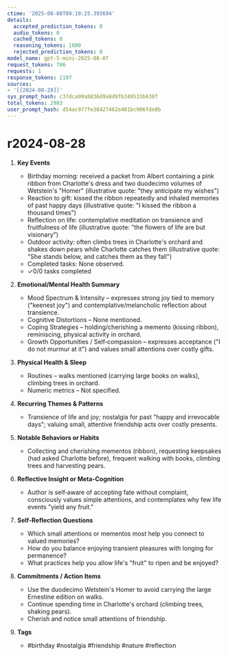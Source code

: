 ```yaml
---
ctime: '2025-08-08T09:10:25.393694'
details:
  accepted_prediction_tokens: 0
  audio_tokens: 0
  cached_tokens: 0
  reasoning_tokens: 1600
  rejected_prediction_tokens: 0
model_name: gpt-5-mini-2025-08-07
request_tokens: 786
requests: 1
response_tokens: 2197
sources:
- '[[2024-08-28]]'
sys_prompt_hash: c37dca99a8836d9a8d9fb349533b638f
total_tokens: 2983
user_prompt_hash: d54ac977fe38427462e481bc906fde8b
---
```

# r2024-08-28

1. **Key Events**
   - Birthday morning: received a packet from Albert containing a pink ribbon from Charlotte's dress and two duodecimo volumes of Wetstein's "Homer" (illustrative quote: "they anticipate my wishes")  
   - Reaction to gift: kissed the ribbon repeatedly and inhaled memories of past happy days (illustrative quote: "I kissed the ribbon a thousand times")  
   - Reflection on life: contemplative meditation on transience and fruitfulness of life (illustrative quote: "the flowers of life are but visionary")  
   - Outdoor activity: often climbs trees in Charlotte's orchard and shakes down pears while Charlotte catches them (illustrative quote: "She stands below, and catches them as they fall")  
   - Completed tasks: None observed.  
   - ✓0/0 tasks completed

2. **Emotional/Mental Health Summary**
   - Mood Spectrum & Intensity – expresses strong joy tied to memory ("keenest joy") and contemplative/melancholic reflection about transience.  
   - Cognitive Distortions – None mentioned.  
   - Coping Strategies – holding/cherishing a memento (kissing ribbon), reminiscing, physical activity in orchard.  
   - Growth Opportunities / Self‑compassion – expresses acceptance ("I do not murmur at it") and values small attentions over costly gifts.

3. **Physical Health & Sleep**
   - Routines – walks mentioned (carrying large books on walks), climbing trees in orchard.  
   - Numeric metrics – Not specified.

4. **Recurring Themes & Patterns**
   - Transience of life and joy; nostalgia for past "happy and irrevocable days"; valuing small, attentive friendship acts over costly presents.

5. **Notable Behaviors or Habits**
   - Collecting and cherishing mementos (ribbon), requesting keepsakes (had asked Charlotte before), frequent walking with books, climbing trees and harvesting pears.

6. **Reflective Insight or Meta‑Cognition**
   - Author is self‑aware of accepting fate without complaint, consciously values simple attentions, and contemplates why few life events "yield any fruit."

7. **Self‑Reflection Questions**
   - Which small attentions or mementos most help you connect to valued memories?  
   - How do you balance enjoying transient pleasures with longing for permanence?  
   - What practices help you allow life's "fruit" to ripen and be enjoyed?

8. **Commitments / Action Items**
   - Use the duodecimo Wetstein's Homer to avoid carrying the large Ernestine edition on walks.  
   - Continue spending time in Charlotte's orchard (climbing trees, shaking pears).  
   - Cherish and notice small attentions of friendship.

9. **Tags**
   - #birthday #nostalgia #friendship #nature #reflection